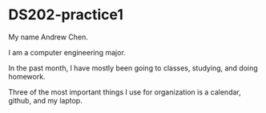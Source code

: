 # DS202-practice1

My name Andrew Chen.

I am a computer engineering major.

In the past month, I have mostly been going to classes, studying, and doing homework.

Three of the most important things I use for organization is a calendar, github, and my laptop.
